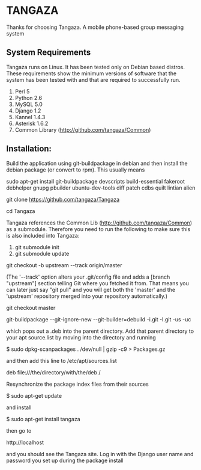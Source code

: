 TANGAZA
=======
Thanks for choosing Tangaza. A mobile phone-based group messaging system

System Requirements
-------------------

Tangaza runs on Linux. It has been tested only on Debian based distros.
These requirements show the minimum versions of software that the system
has been tested with and that are required to successfully run.

1. Perl 5
2. Python 2.6
3. MySQL 5.0
4. Django 1.2
5. Kannel 1.4.3
6. Asterisk 1.6.2
7. Common Library (http://github.com/tangaza/Common)

Installation:
---------------

Build the application using git-buildpackage in debian
and then install the debian package (or convert to rpm). This usually means

sudo apt-get install git-buildpackage devscripts build-essential fakeroot debhelper gnupg pbuilder ubuntu-dev-tools diff patch cdbs quilt lintian alien

git clone https://github.com/tangaza/Tangaza

cd Tangaza

Tangaza references the Common Lib (http://github.com/tangaza/Common) as a submodule. Therefore you need to run the following to make sure this is also included into Tangaza:

1. git submodule init
2. git submodule update

git checkout -b upstream --track origin/master

(The '--track' option alters your .git/config file and adds a [branch "upstream"] section telling Git where you fetched it from. That means you can later just say "git pull" and you will get both the 'master' and the 'upstream' repository merged into your repository automatically.)

git checkout master

git-buildpackage --git-ignore-new --git-builder=debuild -i\.git -I.git -us -uc 

which pops out a .deb into the parent directory. Add that parent directory to your apt source.list by moving into the directory and running

$ sudo dpkg-scanpackages . /dev/null | gzip -c9 > Packages.gz

and then add this line to /etc/apt/sources.list

deb file:///the/directory/with/the/deb /

Resynchronize the package index files from their sources

$ sudo apt-get update

and install 

$ sudo apt-get install tangaza

then go to

http://localhost

and you should see the Tangaza site. Log in with the Django user name and password you set up during the package install
